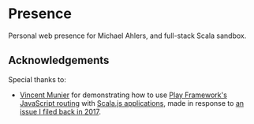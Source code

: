 # Presence

Personal web presence for Michael Ahlers, and full-stack Scala sandbox.

## Acknowledgements

Special thanks to:

- [Vincent Munier][github-vmunier] for demonstrating how to use [Play Framework's JavaScript routing](https://www.playframework.com/documentation/2.8.x/ScalaJavascriptRouting) with [Scala.js applications](https://github.com/vmunier/play-with-scalajs-example-javascript-router/commit/54494bdeea50cde209c81305f405f8bdf0d156d6), made in response to [an issue I filed back in 2017](https://github.com/vmunier/play-scalajs.g8/issues/50).

[github-vmunier]: https://github.com/vmunier
